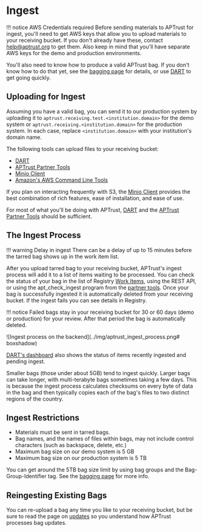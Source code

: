 # Ingest

!!! notice AWS Credentials required
	Before sending materials to APTrust for ingest, you'll need to get AWS keys that allow you to upload materials to your receiving bucket. If you don't already have these, contact help@aptrust.org to get them. Also keep in mind that you'll have separate AWS keys for the demo and production environments.

You'll also need to know how to produce a valid APTrust bag. If you don't know how to do that yet, see the [bagging page](../bagging/index.md) for details, or use [DART](https://aptrust.github.io/dart-docs/users/getting_started/) to get going quickly.

## Uploading for Ingest

Assuming you have a valid bag, you can send it to our production system by uploading it to `aptrust.receiving.test.<institution.domain>` for the demo system or `aptrust.receiving.<institution.domain>` for the production system. In each case, replace `<institution.domain>` with your institution's domain name.

The following tools can upload files to your receiving bucket:

* [DART](https://aptrust.github.io/dart-docs/users/getting_started/)
* [APTrust Partner Tools](../partner_tools.md)
* [Minio Client](https://docs.min.io/docs/minio-client-complete-guide)
* [Amazon's AWS Command Line Tools](https://aws.amazon.com/cli/)

If you plan on interacting frequently with S3, the [Minio Client](https://docs.min.io/docs/minio-client-complete-guide) provides the best combination of rich features, ease of installation, and ease of use.

For most of what you'll be doing with APTrust, [DART](https://aptrust.github.io/dart-docs/users/getting_started/) and the [APTrust Partner Tools](../partner_tools.md) should be sufficient.

## The Ingest Process

!!! warning Delay in ingest
	There can be a delay of up to 15 minutes before the tarred bag shows up in the work item list.

After you upload tarred bag to your receiving bucket, APTrust's ingest process will add it to a list of items waiting to be processed.  You can check the status of your bag in the list of Registry [Work Items](../registry/work_items), using the REST API, or using the apt_check_ingest program from the [partner tools](../partner_tools.md). Once your bag is successfully ingested it is automatically deleted from your receiving bucket. If the ingest fails you can see details in Registry.

!!! notice
	Failed bags stay in your receiving bucket for 30 or 60 days (demo or production) for your review. After that period the bag is automatically deleted.

![Ingest process on the backend](../img/aptrust_ingest_process.png# boxshadow)

[DART's dashboard](https://aptrust.github.io/dart-docs/users/dashboard/) also shows the status of items recently ingested and pending ingest.

Smaller bags (those under about 5GB) tend to ingest quickly. Larger bags can take longer, with multi-terabyte bags sometimes taking a few days. This is because the ingest process calculates checksums on every byte of data in the bag and then typically copies each of the bag's files to two distinct regions of the country.

## Ingest Restrictions

* Materials must be sent in tarred bags.
* Bag names, and the names of files within bags, may not include control characters (such as backspace, delete, etc.)
* Maximum bag size on our demo system is 5 GB
* Maximum bag size on our production system is 5 TB

You can get around the 5TB bag size limit by using bag groups and the Bag-Group-Identifier tag. See the [bagging page](../bagging/index.md) for more info.

## Reingesting Existing Bags

You can re-upload a bag any time you like to your receiving bucket, but be sure to read the page on [updates](../updates) so you understand how APTrust processes bag updates.

